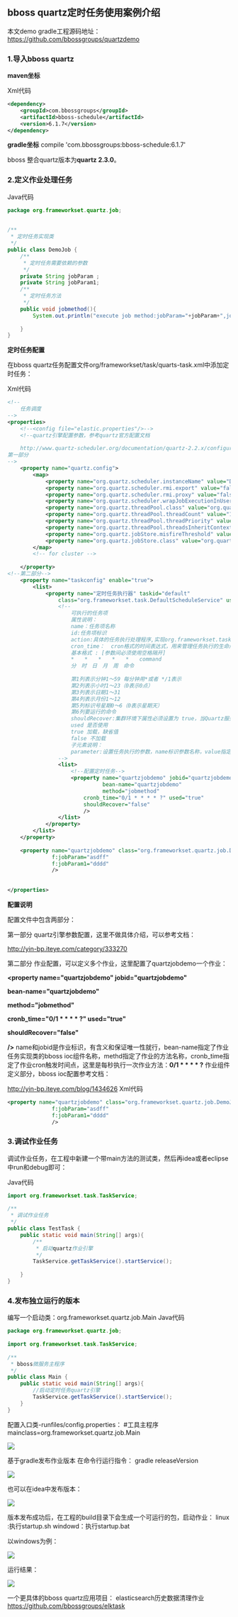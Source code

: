 ## bboss quartz定时任务使用案例介绍

本文demo gradle工程源码地址：
https://github.com/bbossgroups/quartzdemo

### **1.导入bboss quartz**

**maven坐标**

Xml代码

```xml
<dependency>  
    <groupId>com.bbossgroups</groupId>  
    <artifactId>bboss-schedule</artifactId>  
    <version>6.1.7</version>  
</dependency>  
```

  **gradle坐标**
compile 'com.bbossgroups:bboss-schedule:6.1.7'

bboss 整合quartz版本为**quartz 2.3.0**。 

###  **2.定义作业处理任务**

Java代码

```java
package org.frameworkset.quartz.job;  
  
  
/** 
 * 定时任务实现类 
 */  
public class DemoJob {  
    /** 
     * 定时任务需要依赖的参数 
     */  
    private String jobParam ;  
    private String jobParam1;  
    /** 
     * 定时任务方法 
     */  
    public void jobmethod(){  
        System.out.println("execute job method:jobParam="+jobParam+",jobParam1="+jobParam);  
  
    }  
}  
```

**定时任务配置**

在bboss quartz任务配置文件org/frameworkset/task/quarts-task.xml中添加定时任务：

Xml代码

```xml
<!--  
    任务调度 
-->  
<properties>  
    <!--<config file="elastic.properties"/>-->  
    <!--quartz引擎配置参数，参考quartz官方配置文档  
           
    http://www.quartz-scheduler.org/documentation/quartz-2.2.x/configuration/  
第一部分      
-->  
    <property name="quartz.config">  
        <map>  
            <property name="org.quartz.scheduler.instanceName" value="DefaultQuartzScheduler111" />  
            <property name="org.quartz.scheduler.rmi.export" value="false" />  
            <property name="org.quartz.scheduler.rmi.proxy" value="false" />  
            <property name="org.quartz.scheduler.wrapJobExecutionInUserTransaction" value="false" />  
            <property name="org.quartz.threadPool.class" value="org.quartz.simpl.SimpleThreadPool" />  
            <property name="org.quartz.threadPool.threadCount" value="10" />  
            <property name="org.quartz.threadPool.threadPriority" value="5" />  
            <property name="org.quartz.threadPool.threadsInheritContextClassLoaderOfInitializingThread" value="true" />  
            <property name="org.quartz.jobStore.misfireThreshold" value="6000" />  
            <property name="org.quartz.jobStore.class" value="org.quartz.simpl.RAMJobStore" />  
        </map>  
        <!-- for cluster -->  
          
    </property>  
<!--第二部分-->  
    <property name="taskconfig" enable="true">  
        <list>  
            <property name="定时任务执行器" taskid="default"  
                class="org.frameworkset.task.DefaultScheduleService" used="true">  
                <!--  
                    可执行的任务项  
                    属性说明：  
                    name：任务项名称  
                    id:任务项标识  
                    action:具体的任务执行处理程序,实现org.frameworkset.task.Execute接口  
                    cron_time：  cron格式的时间表达式，用来管理任务执行的生命周期，相关的规则请参照日期管理控件quartz的说明文档  
                    基本格式 : [参数间必须使用空格隔开]  
                    *　　*　　*　　*　　*　　command  
                    分　时　日　月　周　命令  
  
                    第1列表示分钟1～59 每分钟用*或者 */1表示  
                    第2列表示小时1～23（0表示0点）  
                    第3列表示日期1～31  
                    第4列表示月份1～12  
                    第5列标识号星期0～6（0表示星期天）  
                    第6列要运行的命令  
                    shouldRecover:集群环境下属性必须设置为 true，当Quartz服务被中止后，再次启动或集群中其他机器接手任务时会尝试恢复执行之前未完成的所有任务。  
                    used 是否使用  
                    true 加载，缺省值  
                    false 不加载       
                    子元素说明：  
                    parameter:设置任务执行的参数，name标识参数名称，value指定参数的值  
                -->  
                <list>  
                    <!--配置定时任务-->  
                    <property name="quartzjobdemo" jobid="quartzjobdemo"  
                              bean-name="quartzjobdemo"  
                              method="jobmethod"  
                        cronb_time="0/1 * * * * ?" used="true"  
                        shouldRecover="false"  
                        />  
                </list>  
            </property>  
        </list>  
    </property>  
  
    <property name="quartzjobdemo" class="org.frameworkset.quartz.job.DemoJob"  
              f:jobParam="asdff"  
              f:jobParam1="dddd"  
              />  
      
  
</properties>  
```

**配置说明**

配置文件中包含两部分：

第一部分 quartz引擎参数配置，这里不做具体介绍，可以参考文档：

http://yin-bp.iteye.com/category/333270

第二部分 作业配置，可以定义多个作业，这里配置了quartzjobdemo一个作业：

**<property name="quartzjobdemo" jobid="quartzjobdemo"**

**bean-name="quartzjobdemo"**  

**method="jobmethod"**

**cronb_time="0/1 \* \* \* \* ?" used="true"**

**shouldRecover="false"**

**/>**
name和jobid是作业标识，有含义和保证唯一性就行，bean-name指定了作业任务实现类的bboss ioc组件名称，methd指定了作业的方法名称，cronb_time指定了作业cron触发时间点，这里是每秒执行一次作业方法：**0/1 \* \* \* \* ?**
作业组件定义部分，bboss ioc配置参考文档：

http://yin-bp.iteye.com/blog/1434626
Xml代码

```xml
<property name="quartzjobdemo" class="org.frameworkset.quartz.job.DemoJob"  
              f:jobParam="asdff"  
              f:jobParam1="dddd"  
              />  
```

### **3.调试作业任务**

调试作业任务，在工程中新建一个带main方法的测试类，然后再idea或者eclipse中run和debug即可：

Java代码

```java
import org.frameworkset.task.TaskService;  
  
/** 
 * 调试作业任务 
 */  
public class TestTask {  
    public static void main(String[] args){  
        /** 
         * 启动quartz作业引擎 
         */  
        TaskService.getTaskService().startService();  
  
    }  
}  
```

### **4.发布独立运行的版本**

编写一个启动类：org.frameworkset.quartz.job.Main
Java代码

```java
package org.frameworkset.quartz.job;  
  
import org.frameworkset.task.TaskService;  
  
/** 
 * bboss微服务主程序 
 */  
public class Main {  
    public static void main(String[] args){  
        //启动定时任务quartz引擎  
        TaskService.getTaskService().startService();  
    }  
}  
```

配置入口类-runfiles/config.properties：
#工具主程序
mainclass=org.frameworkset.quartz.job.Main

![](../_images/quartz/5a8902de-b8bc-3a38-a0f9-925386b89e96.jpg)

基于gradle发布作业版本
在命令行运行指令：
gradle releaseVersion

![](../_images/quartz/29899f50-38a8-3508-b01e-62a9a556cb5d.png)

也可以在idea中发布版本：

![](../_images/quartz/cfacdfb4-c297-3153-8317-1af4e09eed7e.png)

  版本发布成功后，在工程的build目录下会生成一个可运行的包，启动作业：
linux :执行startup.sh
windowd：执行startup.bat

以windows为例：  

![](../_images/quartz/5ec08fc4-5b64-3809-84eb-079bbf1df7fd.png)

运行结果：

![](../_images/QUARTZ/9aff43a2-c156-3376-8dd3-499f8471003b.png)

一个更具体的bboss quartz应用项目：
elasticsearch历史数据清理作业
https://github.com/bbossgroups/elktask